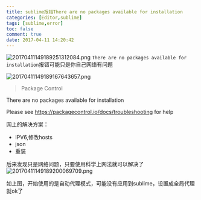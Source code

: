 ```yaml
---
title: sublime报错There are no packages available for installation
categories: [Editor,sublime]
tags: [sublime,error]
toc: false
comment: true
date: 2017-04-11 14:20:42
---
```



![20170411149189251312084.png](http://o9xbyqajf.bkt.clouddn.com/20170411149189251312084.png)
`There are no packages available for installation`报错可能只是你自己网络有问题


<!--more-->

![20170411149189167643657.png](http://o9xbyqajf.bkt.clouddn.com/20170411149189167643657.png)

>Package Control

There are no packages available for installation

Please see https://packagecontrol.io/docs/troubleshooting for help
>


网上的解决方案：
- IPV6,修改hosts
- json
- 重装


后来发现只是网络问题，只要使用科学上网法就可以解决了
![20170411149189200069709.png](http://o9xbyqajf.bkt.clouddn.com/20170411149189200069709.png)

如上图，开始使用的是自动代理模式，可能没有应用到sublime，设置成全局代理就ok了
